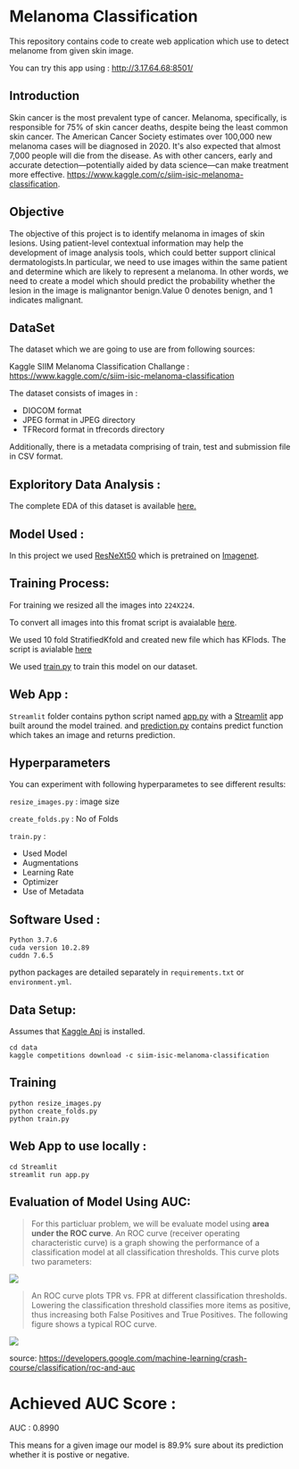# Melanoma Classification

This repository contains code to create web application which use to detect melanome from given skin image.

You can try this app using : http://3.17.64.68:8501/

## Introduction

Skin cancer is the most prevalent type of cancer. Melanoma, specifically, is responsible for 75% of skin cancer deaths, despite being the least common skin cancer. The American Cancer Society estimates over 100,000 new melanoma cases will be diagnosed in 2020. It's also expected that almost 7,000 people will die from the disease. As with other cancers, early and accurate detection—potentially aided by data science—can make treatment more effective. https://www.kaggle.com/c/siim-isic-melanoma-classification.

## Objective

The objective of this project is to identify melanoma in images of skin lesions. Using patient-level contextual information may help the development of image analysis tools, which could better support clinical dermatologists.In particular, we need to use images within the same patient and determine which are likely to represent a melanoma. In other words, we need to create a model which should predict the probability whether the lesion in the image is malignantor benign.Value 0 denotes benign, and 1 indicates malignant.

## DataSet 

The dataset which we are going to use are from following sources: 

Kaggle SIIM Melanoma Classification Challange :  https://www.kaggle.com/c/siim-isic-melanoma-classification

The dataset consists of images in :

* DIOCOM format
* JPEG format in JPEG directory
* TFRecord format in tfrecords directory

Additionally, there is a metadata comprising of train, test and submission file in CSV format.

## Exploritory Data Analysis : 
  
  The complete EDA of this dataset is available [here.](https://github.com/vatsal30/HackGujarat/tree/master/EDA)
  
## Model Used :
  
  In this project we used [ResNeXt50](https://github.com/facebookresearch/ResNeXt) which is pretrained on [Imagenet](http://www.image-net.org/).

## Training Process:
  
  For training we resized all the images into `224X224`.
  
  To convert all images into this fromat script is avaialable [here](https://github.com/vatsal30/HackGujarat/blob/master/resize_images.py).
  
  We used 10 fold StratifiedKfold and created new file which has KFlods. The script is avialable [here](https://github.com/vatsal30/HackGujarat/blob/master/create_folds.py)
  
  We used [train.py](https://github.com/vatsal30/HackGujarat/blob/master/train.py) to train this model on our dataset.
  
## Web App :
  `Streamlit` folder contains python script named [app.py](https://github.com/vatsal30/HackGujarat/blob/master/Streamlit/app.py) with a [Streamlit](https://www.streamlit.io/) app built around the model trained.
  and [prediction.py](https://github.com/vatsal30/HackGujarat/blob/master/Streamlit/prediction.py) contains predict function which takes an image and returns prediction.

## Hyperparameters 
  
  You can experiment with following hyperparametes to see different results:
  
  `resize_images.py` : image size 
  
  `create_folds.py` : No of Folds
  
  `train.py` : 
  
  * Used Model 
  * Augmentations
  * Learning Rate
  * Optimizer
  * Use of Metadata
  
## Software Used :
    Python 3.7.6
    cuda version 10.2.89
    cuddn 7.6.5
   python packages are detailed separately in `requirements.txt` or `environment.yml`.
   
## Data Setup:
  Assumes that [Kaggle Api](https://github.com/Kaggle/kaggle-api) is installed.
    
  ```
  cd data
  kaggle competitions download -c siim-isic-melanoma-classification
  ```
## Training 
  ```
  python resize_images.py
  python create_folds.py
  python train.py
  ```
## Web App to use locally :
 ```
 cd Streamlit
 streamlit run app.py
 ```
## Evaluation of Model Using AUC: 
> For this particluar problem, we will be evaluate model using **area under the ROC curve**. An ROC curve (receiver operating characteristic curve) is a graph showing the performance of a classification model at all classification thresholds. This curve plots two parameters:

![](https://imgur.com/yNeAG4M.png)

> An ROC curve plots TPR vs. FPR at different classification thresholds. Lowering the classification threshold classifies more items as positive, thus increasing both False Positives and True Positives. The following figure shows a typical ROC curve.

![](https://imgur.com/N3UOcBF.png)

source: https://developers.google.com/machine-learning/crash-course/classification/roc-and-auc

# Achieved AUC Score :
  
  AUC : 0.8990
  
  This means for a given image our model is 89.9% sure about its prediction whether it is postive or negative.
